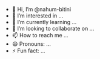 - 👋 Hi, I’m @nahum-bitini
- 👀 I’m interested in ...
- 🌱 I’m currently learning ...
- 💞️ I’m looking to collaborate on ...
- 📫 How to reach me ...
- 😄 Pronouns: ...
- ⚡ Fun fact: ...

<!---
nahum-bitini/nahum-bitini is a ✨ special ✨ repository because its `README.md` (this file) appears on your GitHub profile.
You can click the Preview link to take a look at your changes.
--->
